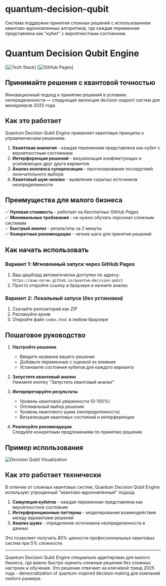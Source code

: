 # quantum-decision-qubit
Система поддержки принятия сложных решений с использованием квантово-вдохновленных алгоритмов, где каждая переменная представлена как "кубит" с вероятностным состоянием.

# Quantum Decision Qubit Engine

[![Tech Stack](https://img.shields.io/badge/Tech-JavaScript%20%7C%20Qubit_Simulation%20%7C%20Decision_Engine-purple)]
[![GitHub Pages](https://img.shields.io/badge/GitHub_Pages-Live_Demo-blue)]

## Принимайте решения с квантовой точностью

Инновационный подход к принятию решений в условиях неопределенности — следующая эволюция decision support систем для менеджеров 2025 года.

## Как это работает

Quantum Decision Qubit Engine применяет квантовые принципы к управленческим решениям:

1. **Квантовая аналогия** - каждая переменная представлена как кубит с вероятностным состоянием
2. **Интерференция решений** - визуализация конфликтующих и усиливающих друг друга вариантов
3. **Анализ коллапса суперпозиции** - прогнозирование последствий окончательного выбора
4. **Квантовый шум-анализ** - выявление скрытых источников неопределенности

## Преимущества для малого бизнеса

✅ **Нулевая стоимость** - работает на бесплатных GitHub Pages  
✅ **Минимальные требования** - не нужно обучать персонал сложным системам  
✅ **Быстрый анализ** - результаты за 2 минуты  
✅ **Конкретные рекомендации** - четкие шаги для принятия решений  

## Как начать использовать

### Вариант 1: Мгновенный запуск через GitHub Pages
1. Ваш дашборд автоматически доступен по адресу:  
   `https://ваш-логин.github.io/quantum-decision-qubit`
2. Просто откройте ссылку в браузере и начните анализ

### Вариант 2: Локальный запуск (без установки)
1. Скачайте репозиторий как ZIP
2. Распакуйте архив
3. Откройте файл `index.html` в любом браузере

## Пошаговое руководство

1. **Настройте решение**  
   - Введите название вашего решения
   - Добавьте переменные с оценкой их влияния
   - Установите состояния кубитов для каждого варианта

2. **Запустите квантовый анализ**  
   Нажмите кнопку "Запустить квантовый анализ"

3. **Интерпретируйте результаты**  
   - Уровень квантовой уверенности (0-100%)
   - Оптимальный выбор решения
   - Уровень квантового шума (неопределенность)
   - Визуализация квантовых состояний и интерференции

4. **Реализуйте рекомендации**  
   Следуйте конкретным предложениям по принятию решения

## Пример использования

![Decision Qubit Visualization](https://i.imgur.com/qubit-engine-demo.png)

## Как это работает технически

В отличие от сложных квантовых систем, Quantum Decision Qubit Engine использует упрощенный "квантово-вдохновленный" подход:

1. **Симуляция кубитов** - каждая переменная представлена как вероятностное состояние
2. **Интерференционные паттерны** - моделирование взаимодействия между вариантами решений
3. **Анализ шума** - определение источников неопределенности в данных

Это позволяет получить 80% ценности профессиональных квантовых систем при 5% сложности.

---

Quantum Decision Qubit Engine специально адаптирован для малого бизнеса, где важно быстро оценить сложные решения без сложных настроек и обучения. Это решение отвечает на ключевой тренд 2025 года - democratization of quantum-inspired decision making для компаний любого размера.
